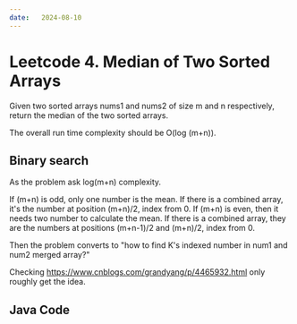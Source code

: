 ```yaml
---
date:   2024-08-10
---
```


# Leetcode 4. Median of Two Sorted Arrays

Given two sorted arrays nums1 and nums2 of size m and n respectively, return the median of the two sorted arrays.

The overall run time complexity should be O(log (m+n)).

## Binary search
As the problem ask log(m+n) complexity. 

If (m+n) is odd, only one number is the mean. If there is a combined array, it's the number at position (m+n)/2, index from 0.
If (m+n) is even, then it needs two number to calculate the mean. If there is a combined array, they are the numbers at positions (m+n-1)/2 and (m+n)/2, index from 0.

Then the problem converts to "how to find K's indexed number in num1 and num2 merged array?"

Checking
https://www.cnblogs.com/grandyang/p/4465932.html
only roughly get the idea.


## Java Code
<pre>
<code>


</code>
</pre>